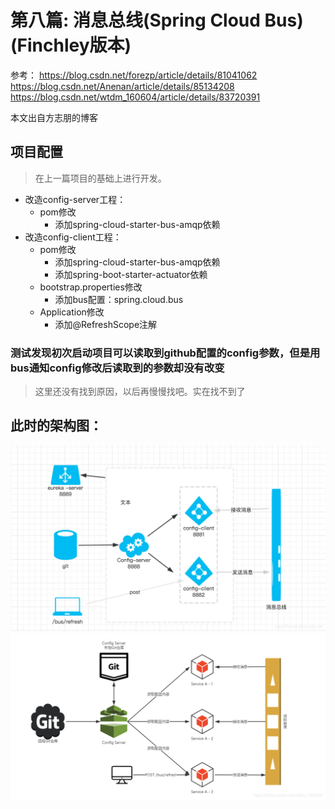 #  第八篇: 消息总线(Spring Cloud Bus)(Finchley版本)

参考：
https://blog.csdn.net/forezp/article/details/81041062
https://blog.csdn.net/Anenan/article/details/85134208
https://blog.csdn.net/wtdm_160604/article/details/83720391

本文出自方志朋的博客

项目配置
---

> 在上一篇项目的基础上进行开发。

* 改造config-server工程：
    * pom修改 
        * 添加spring-cloud-starter-bus-amqp依赖
* 改造config-client工程：
    * pom修改
        * 添加spring-cloud-starter-bus-amqp依赖
        * 添加spring-boot-starter-actuator依赖
    * bootstrap.properties修改
        * 添加bus配置：spring.cloud.bus
    * Application修改
        * 添加@RefreshScope注解

### 测试发现初次启动项目可以读取到github配置的config参数，但是用bus通知config修改后读取到的参数却没有改变

> 这里还没有找到原因，以后再慢慢找吧。实在找不到了

此时的架构图：
---

![ic_bus.png](https://github.com/yueyue10/SpringCloudLearning/blob/master/sc-f-chapter8/ic_bus.png?raw=true)
![ic_bus1.png](https://github.com/yueyue10/SpringCloudLearning/blob/master/sc-f-chapter8/ic_bus1.png?raw=true)